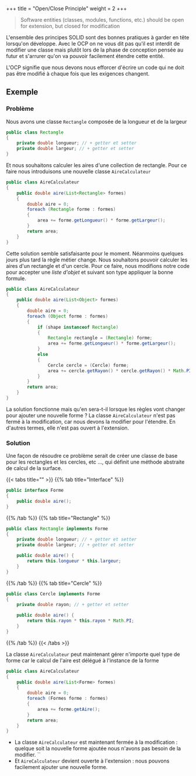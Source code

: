 +++
title = "Open/Close Principle"
weight = 2
+++

> Software entities (classes, modules, functions, etc.) should be open for extension, but closed for modification

L'ensemble des principes SOLID sont des bonnes pratiques à garder en tête lorsqu'on développe. Avec le OCP on ne vous dit pas qu'il est interdit de modifier une classe mais plutôt lors de la phase de conception pensée au futur et s'arrurer qu'on va pouvoir facilement étendre cette entité.

L'OCP signifie que nous devons nous efforcer d'écrire un code qui ne doit pas être modifié à chaque fois que les exigences changent.

## Exemple

### Problème

Nous avons une classe `Rectangle` composée de la longueur et de la largeur

```java
public class Rectangle
{
    private double longueur; // + getter et setter
    private double largeur; // + getter et setter
}
```

Et nous souhaitons calculer les aires d'une collection de rectangle. Pour ce faire nous introduisons une nouvelle classe `AireCalculateur`

```java
public class AireCalculateur
{
    public double aire(List<Rectangle> formes)
    {
        double aire = 0;
        foreach (Rectangle forme : formes)
        {
            area += forme.getLongueur() * forme.getLargeur();
        }
        return area;
    }
}
```

Cette solution semble satisfaisante pour le moment. Néanmoins quelques jours plus tard la règle métier change. Nous souhaitons pouvoir calculer les aires d'un rectangle et d'un cercle.
Pour ce faire, nous modifions notre code pour accepter une _liste d'objet_ et suivant son type appliquer la bonne formule.

```java
public class AireCalculateur
{
    public double aire(List<Object> formes)
    {
        double aire = 0;
        foreach (Object forme : formes)
        {
            if (shape instanceof Rectangle)
            {
                Rectangle rectangle = (Rectangle) forme;
                area += forme.getLongueur() * forme.getLargeur();
            }
            else
            {
                Cercle cercle = (Cercle) forme;
                area += cercle.getRayon() * cercle.getRayon() * Math.PI;
            }
        }
        return area;
    }
}
```

La solution fonctionne mais qu'en sera-t-il lorsque les règles vont changer pour ajouter une nouvelle forme ? La classe `AireCalculateur` n'est pas fermé à la modification, car nous devons la modifier pour l'étendre. En d'autres termes, elle n'est pas ouvert à l'extension.

### Solution

Une façon de résoudre ce problème serait de créer une classe de base pour les rectangles et les cercles, etc ..., qui définit une méthode abstraite de calcul de la surface.

{{< tabs title="" >}}
{{% tab title="Interface" %}}

```java
public interface Forme
{
    public double aire();
}
```

{{% /tab %}}
{{% tab title="Rectangle" %}}

```java
public class Rectangle implements Forme
{
    private double longueur; // + getter et setter
    private double largeur; // + getter et setter

    public double aire() {
        return this.longueur * this.largeur;
    }
}
```

{{% /tab %}}
{{% tab title="Cercle" %}}

```java
public class Cercle implements Forme
{
    private double rayon; // + getter et setter

    public double aire() {
        return this.rayon * this.rayon * Math.PI;
    }
}
```

{{% /tab %}}
{{< /tabs >}}

La classe `AireCalculateur` peut maintenant gérer n'importe quel type de forme car le calcul de l'aire est délégué à l'instance de la forme

```java
public class AireCalculateur
{
    public double aire(List<Forme> formes)
    {
        double aire = 0;
        foreach (Formes forme : formes)
        {
            area += forme.getAire();
        }
        return area;
    }
}
```

- La classe `AireCalculateur` est maintenant fermée à la modification : quelque soit la nouvelle forme ajoutée nous n'avons pas besoin de la modifier. ``
- Et `AireCalculateur` devient ouverte à l'extension : nous pouvons facilement ajouter une nouvelle forme.
